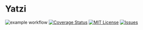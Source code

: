 # Yatzi
![example workflow](https://github.com/freebattie/Yatzi/actions/workflows/maven.yml/badge.svg)
[![Coverage Status](https://coveralls.io/repos/github/freebattie/Yatzi/badge.svg?branch=main&kill_cache=1)](https://coveralls.io/github/freebattie/Yatzi?branch=main)
[![MIT License](https://img.shields.io/apm/l/atomic-design-ui.svg?&kill_cache=1)](https://github.com/freebattie/Yatzi/LICENSES)
[![Issues](https://img.shields.io/github/issues-raw/freebattie/Yatzi.svg?maxAge=1&kill_cache=1)](https://github.com/freebattie/main/Yatzi/issues)  
